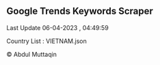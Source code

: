 

## Google Trends Keywords Scraper 
 
Last Update 06-04-2023 , 04:49:59

Country List :
VIETNAM.json



© Abdul Muttaqin 
